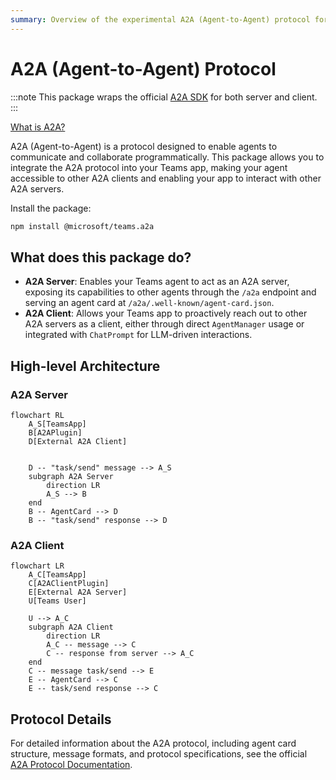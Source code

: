 ```yaml
---
summary: Overview of the experimental A2A (Agent-to-Agent) protocol for enabling programmatic communication between AI agents.
---
```


# A2A (Agent-to-Agent) Protocol

:::note
This package wraps the official [A2A SDK](https://github.com/a2aproject/a2a-js) for both server and client.
:::

[What is A2A?](https://a2a-protocol.org/latest/)

A2A (Agent-to-Agent) is a protocol designed to enable agents to communicate and collaborate programmatically. This package allows you to integrate the A2A protocol into your Teams app, making your agent accessible to other A2A clients and enabling your app to interact with other A2A servers.

Install the package:

```bash
npm install @microsoft/teams.a2a
```

## What does this package do?

-   **A2A Server**: Enables your Teams agent to act as an A2A server, exposing its capabilities to other agents through the `/a2a` endpoint and serving an agent card at `/a2a/.well-known/agent-card.json`.
-   **A2A Client**: Allows your Teams app to proactively reach out to other A2A servers as a client, either through direct `AgentManager` usage or integrated with `ChatPrompt` for LLM-driven interactions.

## High-level Architecture

### A2A Server
```mermaid
flowchart RL
    A_S[TeamsApp]
    B[A2APlugin]
    D[External A2A Client]


    D -- "task/send" message --> A_S
    subgraph A2A Server
        direction LR
        A_S --> B
    end
    B -- AgentCard --> D
    B -- "task/send" response --> D
```

### A2A Client

```mermaid
flowchart LR
    A_C[TeamsApp]
    C[A2AClientPlugin]
    E[External A2A Server]
    U[Teams User]

    U --> A_C
    subgraph A2A Client
        direction LR
        A_C -- message --> C
        C -- response from server --> A_C
    end
    C -- message task/send --> E
    E -- AgentCard --> C
    E -- task/send response --> C
```


## Protocol Details

For detailed information about the A2A protocol, including agent card structure, message formats, and protocol specifications, see the official [A2A Protocol Documentation](https://a2a-protocol.org/latest/specification/).

